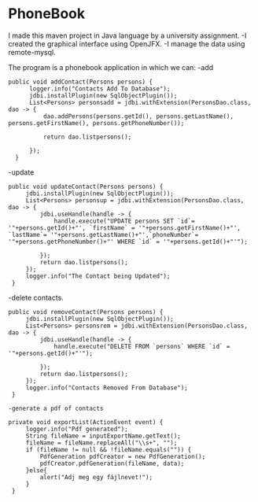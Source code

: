 # PhoneBook

I made this maven project in Java language by a university assignment.
  -I created the graphical interface using OpenJFX.
  -I manage the data using remote-mysql.
  
The program is a phonebook application in which we can:
  -add 
  ```
  public void addContact(Persons persons) {
        logger.info("Contacts Add To Database");
        jdbi.installPlugin(new SqlObjectPlugin());
        List<Persons> personsadd = jdbi.withExtension(PersonsDao.class, dao -> {
            dao.addPersons(persons.getId(), persons.getLastName(), persons.getFirstName(), persons.getPhoneNumber());

            return dao.listpersons();

        });
    }
  ```
  -update
   ```
  public void updateContact(Persons persons) {
        jdbi.installPlugin(new SqlObjectPlugin());
        List<Persons> personsup = jdbi.withExtension(PersonsDao.class, dao -> {
            jdbi.useHandle(handle -> {
                handle.execute("UPDATE persons SET `id`= '"+persons.getId()+"', `firstName` = '"+persons.getFirstName()+"', `lastName`= '"+persons.getLastName()+"',`phoneNumber`= '"+persons.getPhoneNumber()+"' WHERE `id` = '"+persons.getId()+"'");

            });
            return dao.listpersons();
        });
        logger.info("The Contact being Updated");
    }
  ```
  -delete contacts.
   ```
   public void removeContact(Persons persons) {
        jdbi.installPlugin(new SqlObjectPlugin());
        List<Persons> personsrem = jdbi.withExtension(PersonsDao.class, dao -> {
            jdbi.useHandle(handle -> {
                handle.execute("DELETE FROM `persons` WHERE `id` = '"+persons.getId()+"'");

            });
            return dao.listpersons();
        });
        logger.info("Contacts Removed From Database");
    }
   ```
    -generate a pdf of contacts
   ```
   private void exportList(ActionEvent event) {
        logger.info("Pdf generated");
        String fileName = inputExportName.getText();
        fileName = fileName.replaceAll("\\s+", "");
        if (fileName != null && !fileName.equals("")) {
            PdfGeneration pdfCreator = new PdfGeneration();
            pdfCreator.pdfGeneration(fileName, data);
        }else{
            alert("Adj meg egy fájlnevet!");
        }
    }
   ```
  
  
  
  
  
  
  
  
  
  
  
  
  
  
  
  
  
  
  
  
  
